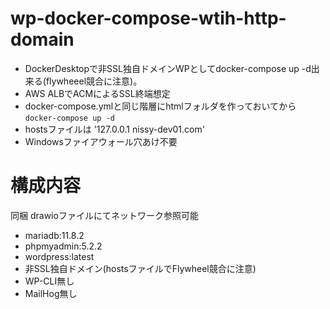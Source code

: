 # wp-docker-compose-wtih-http-domain

* DockerDesktopで非SSL独自ドメインWPとしてdocker-compose up -d出来る(flywheeel競合に注意)。  
* AWS ALBでACMによるSSL終端想定  
* docker-compose.ymlと同じ階層にhtmlフォルダを作っておいてから`docker-compose up -d`
* hostsファイルは '127.0.0.1 nissy-dev01.com'
* Windowsファイアウォール穴あけ不要

# 構成内容
同梱 drawioファイルにてネットワーク参照可能  
  
* mariadb:11.8.2
* phpmyadmin:5.2.2
* wordpress:latest
* 非SSL独自ドメイン(hostsファイルでFlywheel競合に注意)
* WP-CLI無し
* MailHog無し
